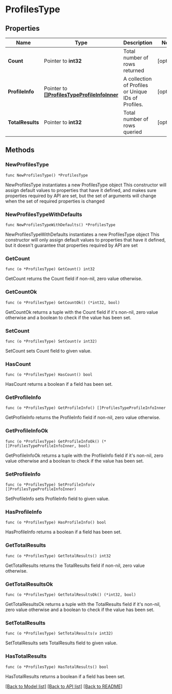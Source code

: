 # ProfilesType

## Properties

Name | Type | Description | Notes
------------ | ------------- | ------------- | -------------
**Count** | Pointer to **int32** | Total number of rows returned | [optional] 
**ProfileInfo** | Pointer to [**[]ProfilesTypeProfileInfoInner**](ProfilesTypeProfileInfoInner.md) | A collection of Profiles or Unique IDs of Profiles. | [optional] 
**TotalResults** | Pointer to **int32** | Total number of rows queried | [optional] 

## Methods

### NewProfilesType

`func NewProfilesType() *ProfilesType`

NewProfilesType instantiates a new ProfilesType object
This constructor will assign default values to properties that have it defined,
and makes sure properties required by API are set, but the set of arguments
will change when the set of required properties is changed

### NewProfilesTypeWithDefaults

`func NewProfilesTypeWithDefaults() *ProfilesType`

NewProfilesTypeWithDefaults instantiates a new ProfilesType object
This constructor will only assign default values to properties that have it defined,
but it doesn't guarantee that properties required by API are set

### GetCount

`func (o *ProfilesType) GetCount() int32`

GetCount returns the Count field if non-nil, zero value otherwise.

### GetCountOk

`func (o *ProfilesType) GetCountOk() (*int32, bool)`

GetCountOk returns a tuple with the Count field if it's non-nil, zero value otherwise
and a boolean to check if the value has been set.

### SetCount

`func (o *ProfilesType) SetCount(v int32)`

SetCount sets Count field to given value.

### HasCount

`func (o *ProfilesType) HasCount() bool`

HasCount returns a boolean if a field has been set.

### GetProfileInfo

`func (o *ProfilesType) GetProfileInfo() []ProfilesTypeProfileInfoInner`

GetProfileInfo returns the ProfileInfo field if non-nil, zero value otherwise.

### GetProfileInfoOk

`func (o *ProfilesType) GetProfileInfoOk() (*[]ProfilesTypeProfileInfoInner, bool)`

GetProfileInfoOk returns a tuple with the ProfileInfo field if it's non-nil, zero value otherwise
and a boolean to check if the value has been set.

### SetProfileInfo

`func (o *ProfilesType) SetProfileInfo(v []ProfilesTypeProfileInfoInner)`

SetProfileInfo sets ProfileInfo field to given value.

### HasProfileInfo

`func (o *ProfilesType) HasProfileInfo() bool`

HasProfileInfo returns a boolean if a field has been set.

### GetTotalResults

`func (o *ProfilesType) GetTotalResults() int32`

GetTotalResults returns the TotalResults field if non-nil, zero value otherwise.

### GetTotalResultsOk

`func (o *ProfilesType) GetTotalResultsOk() (*int32, bool)`

GetTotalResultsOk returns a tuple with the TotalResults field if it's non-nil, zero value otherwise
and a boolean to check if the value has been set.

### SetTotalResults

`func (o *ProfilesType) SetTotalResults(v int32)`

SetTotalResults sets TotalResults field to given value.

### HasTotalResults

`func (o *ProfilesType) HasTotalResults() bool`

HasTotalResults returns a boolean if a field has been set.


[[Back to Model list]](../README.md#documentation-for-models) [[Back to API list]](../README.md#documentation-for-api-endpoints) [[Back to README]](../README.md)


